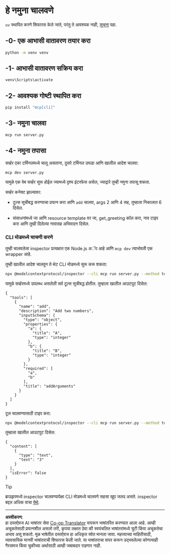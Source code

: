 <!--
CO_OP_TRANSLATOR_METADATA:
{
  "original_hash": "d4c162484df410632550a4a357d40341",
  "translation_date": "2025-09-03T16:03:26+00:00",
  "source_file": "03-GettingStarted/01-first-server/solution/python/README.md",
  "language_code": "mr"
}
-->
# हे नमुना चालवणे

`uv` स्थापित करणे शिफारस केले जाते, परंतु ते आवश्यक नाही, [सूचना](https://docs.astral.sh/uv/#highlights) पहा.

## -0- एक आभासी वातावरण तयार करा

```bash
python -m venv venv
```

## -1- आभासी वातावरण सक्रिय करा

```bash
venv\Scripts\activate
```

## -2- आवश्यक गोष्टी स्थापित करा

```bash
pip install "mcp[cli]"
```

## -3- नमुना चालवा

```bash
mcp run server.py
```

## -4- नमुना तपासा

सर्व्हर एका टर्मिनलमध्ये चालू असताना, दुसरे टर्मिनल उघडा आणि खालील आदेश चालवा:

```bash
mcp dev server.py
```

यामुळे एक वेब सर्व्हर सुरू होईल ज्यामध्ये दृश्य इंटरफेस असेल, ज्याद्वारे तुम्ही नमुना तपासू शकता.

सर्व्हर कनेक्ट झाल्यावर:

- टूल्स सूचीबद्ध करण्याचा प्रयत्न करा आणि `add` चालवा, args 2 आणि 4 सह, तुम्हाला निकालात 6 दिसेल.

- संसाधनांमध्ये जा आणि resource template वर जा, get_greeting कॉल करा, नाव टाइप करा आणि तुम्ही दिलेल्या नावासह अभिवादन दिसेल.

### CLI मोडमध्ये चाचणी करणे

तुम्ही चालवलेला inspector प्रत्यक्षात एक Node.js अॅप आहे आणि `mcp dev` त्याभोवती एक wrapper आहे.

तुम्ही खालील आदेश चालवून ते थेट CLI मोडमध्ये सुरू करू शकता:

```bash
npx @modelcontextprotocol/inspector --cli mcp run server.py --method tools/list
```

यामुळे सर्व्हरमध्ये उपलब्ध असलेली सर्व टूल्स सूचीबद्ध होतील. तुम्हाला खालील आउटपुट दिसेल:

```text
{
  "tools": [
    {
      "name": "add",
      "description": "Add two numbers",
      "inputSchema": {
        "type": "object",
        "properties": {
          "a": {
            "title": "A",
            "type": "integer"
          },
          "b": {
            "title": "B",
            "type": "integer"
          }
        },
        "required": [
          "a",
          "b"
        ],
        "title": "addArguments"
      }
    }
  ]
}
```

टूल चालवण्यासाठी टाइप करा:

```bash
npx @modelcontextprotocol/inspector --cli mcp run server.py --method tools/call --tool-name add --tool-arg a=1 --tool-arg b=2
```

तुम्हाला खालील आउटपुट दिसेल:

```text
{
  "content": [
    {
      "type": "text",
      "text": "3"
    }
  ],
  "isError": false
}
```

> [!TIP]
> ब्राउझरमध्ये inspector चालवण्यापेक्षा CLI मोडमध्ये चालवणे सहसा खूप जलद असते.
> inspector बद्दल अधिक वाचा [येथे](https://github.com/modelcontextprotocol/inspector).

---

**अस्वीकरण**:  
हा दस्तऐवज AI भाषांतर सेवा [Co-op Translator](https://github.com/Azure/co-op-translator) वापरून भाषांतरित करण्यात आला आहे. आम्ही अचूकतेसाठी प्रयत्नशील असलो तरी, कृपया लक्षात ठेवा की स्वयंचलित भाषांतरांमध्ये त्रुटी किंवा अचूकतेचा अभाव असू शकतो. मूळ भाषेतील दस्तऐवज हा अधिकृत स्रोत मानला जावा. महत्त्वाच्या माहितीसाठी, व्यावसायिक मानवी भाषांतराची शिफारस केली जाते. या भाषांतराचा वापर करून उद्भवलेल्या कोणत्याही गैरसमज किंवा चुकीच्या अर्थासाठी आम्ही जबाबदार राहणार नाही.